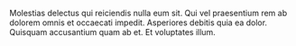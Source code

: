 Molestias delectus qui reiciendis nulla eum sit.
Qui vel praesentium rem ab dolorem omnis et occaecati impedit.
Asperiores debitis quia ea dolor.
Quisquam accusantium quam ab et.
Et voluptates illum.